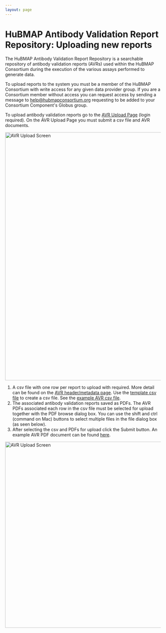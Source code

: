 ```yaml
---
layout: page
---
```

# HuBMAP Antibody Validation Report Repository: Uploading new reports

The HuBMAP Antibody Validation Report Repository is a searchable repository of antibody validation reports (AVRs) used within the HuBMAP Consortium during the execution of the various assays performed to generate data.

To upload reports to the system you must be a member of the HuBMAP Consortium with write access for any given data provider group.  If you are a Consortium member without access you can request access by sending a message to <help@hubmapconsortium.org> requesting to be added to your Consortium Component's Globus group.

To upload antibody validation reports go to the [AVR Upload Page](https://avr.hubmapconsortium.org) (login required).  On the AVR Upload Page you must submit a csv file and AVR documents.

<img src="/avr/images/avr-upload-screen.png" alt="AVR Upload Screen" width="800"/>

  1. A csv file with one row per report to upload with required.  More detail can be found on the [AVR header/metadata page](/avr/csv-format.html).  Use the [template csv file](/avr/avr-template.csv) to create a csv file. See the [example AVR csv file](/avr/example-avrs.csv).
  2. The associated antibody validation reports saved as PDFs. The AVR PDFs associated each row in the csv file must be selected for upload together with the PDF browse dialog box. You can use the shift and ctrl (command on Mac) buttons to select multiple files in the file dialog box (as seen below).
  3. After selecting the csv and PDFs for upload click the Submit button. An example AVR PDF document can be found <a href="/avr/example-avr.pdf" target="_blank">here</a>.

<img src="/avr/images/avr-dialog.png" alt="AVR Upload Screen" width="600"/>
